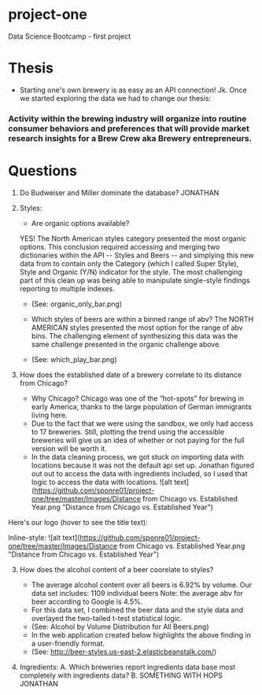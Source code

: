 # project-one
Data Science Bootcamp - first project

# Thesis
- Starting one's own brewery is as easy as an API connection! Jk. Once we started exploring the data we had to change our thesis: 
### Activity within the brewing industry will organize into routine consumer behaviors and preferences that will provide market research insights for a Brew Crew aka Brewery entrepreneurs. 

# Questions
1. Do Budweiser and Miller dominate the database?
     JONATHAN 
     
2. Styles: 
     - Are organic options available?
     
     YES! The North American styles category presented the most organic options. This conclusion required accessing and merging two dictionaries within the API -- Styles and Beers -- and simplying this new data from to contain only the Category (which I called Super Style), Style and Organic (Y/N) indicator for the style. The most challenging part of this clean up was being able to manipulate single-style findings reporting to multiple indexes. 
     - (See: organic_only_bar.png)
       
     - Which styles of beers are within a binned range of abv?
     The NORTH AMERICAN styles presented the most option for the range of abv bins. The challenging element of synthesizing this data was the same challenge presented in the organic challenge above. 
     - (See: which_play_bar.png)
     
3. How does the established date of a brewery correlate to its distance from Chicago?
     - Why Chicago? Chicago was one of the “hot-spots” for brewing in early America, thanks to the large population of German immigrants living here.
     - Due to the fact that we were using the sandbox, we only had access to 17 breweries. Still, plotting the trend using the accessible breweries will give us an idea of whether or not paying for the full version will be worth it. 
     - In the data cleaning process, we got stuck on importing data with locations because it was not the default api set up. Jonathan figured out out to access the data with ingredients included, so I used that logic to access the data with locations. 
![alt text](https://github.com/sponre01/project-one/tree/master/Images/Distance from Chicago vs. Established Year.png "Distance from Chicago vs. Established Year")

Here's our logo (hover to see the title text):

Inline-style: 
![alt text](https://github.com/sponre01/project-one/tree/master/Images/Distance from Chicago vs. Established Year.png "Distance from Chicago vs. Established Year")


3. How does the alcohol content of a beer coorelate to styles? 
     - The average alcohol content over all beers is 6.92% by volume. Our data set includes: 1109 individual beers Note: the average abv for beer according to Google is 4.5%. 
     - For this data set, I combined the beer data and the style data and overlayed the two-tailed t-test statistical logic. 
     - (See: Alcohol by Volume Distribution for All Beers.png)
     - In the web application created below highlights the above finding in a user-friendly format. 
     - (See: http://beer-styles.us-east-2.elasticbeanstalk.com/) 

4. Ingredients: 
   A. Which breweries report ingredients data base most completely with ingredients data?
   B. SOMETHING WITH HOPS
     JONATHAN
